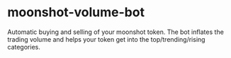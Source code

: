# moonshot-volume-bot
Automatic buying and selling of your moonshot token. The bot inflates the trading volume and helps your token get into the top/trending/rising categories.
